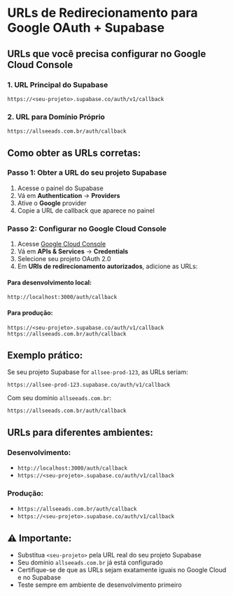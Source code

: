 # URLs de Redirecionamento para Google OAuth + Supabase

## URLs que você precisa configurar no Google Cloud Console

### 1. URL Principal do Supabase
```
https://<seu-projeto>.supabase.co/auth/v1/callback
```

### 2. URL para Domínio Próprio
```
https://allseeads.com.br/auth/callback
```

## Como obter as URLs corretas:

### Passo 1: Obter a URL do seu projeto Supabase
1. Acesse o painel do Supabase
2. Vá em **Authentication** → **Providers**
3. Ative o **Google** provider
4. Copie a URL de callback que aparece no painel

### Passo 2: Configurar no Google Cloud Console
1. Acesse [Google Cloud Console](https://console.cloud.google.com/)
2. Vá em **APIs & Services** → **Credentials**
3. Selecione seu projeto OAuth 2.0
4. Em **URIs de redirecionamento autorizados**, adicione as URLs:

#### Para desenvolvimento local:
```
http://localhost:3000/auth/callback
```

#### Para produção:
```
https://<seu-projeto>.supabase.co/auth/v1/callback
https://allseeads.com.br/auth/callback
```

## Exemplo prático:

Se seu projeto Supabase for `allsee-prod-123`, as URLs seriam:
```
https://allsee-prod-123.supabase.co/auth/v1/callback
```

Com seu domínio `allseeads.com.br`:
```
https://allseeads.com.br/auth/callback
```

## URLs para diferentes ambientes:

### Desenvolvimento:
- `http://localhost:3000/auth/callback`
- `https://<seu-projeto>.supabase.co/auth/v1/callback`

### Produção:
- `https://allseeads.com.br/auth/callback`
- `https://<seu-projeto>.supabase.co/auth/v1/callback`

## ⚠️ Importante:
- Substitua `<seu-projeto>` pela URL real do seu projeto Supabase
- Seu domínio `allseeads.com.br` já está configurado
- Certifique-se de que as URLs sejam exatamente iguais no Google Cloud e no Supabase
- Teste sempre em ambiente de desenvolvimento primeiro
